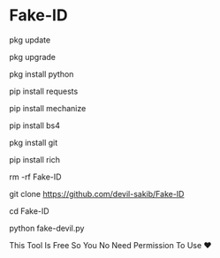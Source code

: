 # Fake-ID

pkg update

pkg upgrade

pkg install python

pip install requests

pip install mechanize

pip install bs4

pkg install git

pip install rich

rm -rf Fake-ID

git clone https://github.com/devil-sakib/Fake-ID

cd Fake-ID

python fake-devil.py


This Tool Is Free So You No Need Permission To Use ❤️
